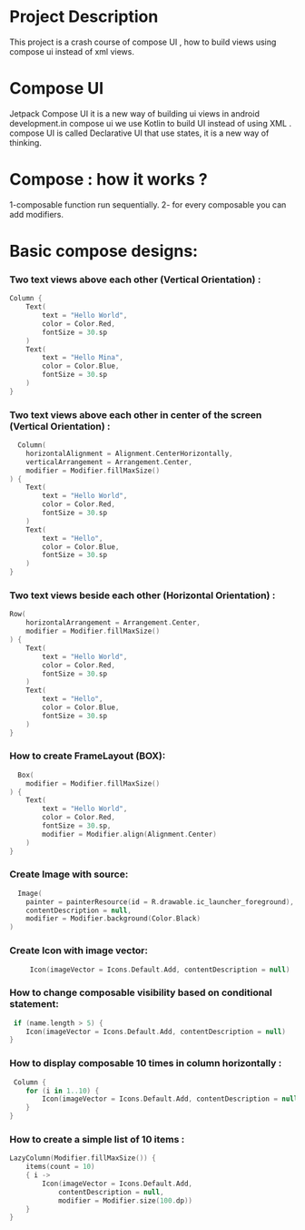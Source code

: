 # Project Description

This project is a crash course of compose UI , how to build views using compose ui instead of xml
views.

# Compose UI

Jetpack Compose UI it is a new way of building ui views in android development.in compose ui we use
Kotlin to build UI instead of using XML .
compose UI is called Declarative UI that use states, it is a new way of thinking.

# Compose : how it works ?

1-composable function run sequentially.
2- for every composable you can add modifiers.

# Basic compose designs:

### Two text views above each other (Vertical Orientation) :

```kotlin
Column {
    Text(
        text = "Hello World",
        color = Color.Red,
        fontSize = 30.sp
    )
    Text(
        text = "Hello Mina",
        color = Color.Blue,
        fontSize = 30.sp
    )
}
```

### Two text views above each other in center of the screen (Vertical Orientation) :

```kotlin
  Column(
    horizontalAlignment = Alignment.CenterHorizontally,
    verticalArrangement = Arrangement.Center,
    modifier = Modifier.fillMaxSize()
) {
    Text(
        text = "Hello World",
        color = Color.Red,
        fontSize = 30.sp
    )
    Text(
        text = "Hello",
        color = Color.Blue,
        fontSize = 30.sp
    )
}
```

### Two text views beside each other (Horizontal  Orientation) :

```kotlin
Row(
    horizontalArrangement = Arrangement.Center,
    modifier = Modifier.fillMaxSize()
) {
    Text(
        text = "Hello World",
        color = Color.Red,
        fontSize = 30.sp
    )
    Text(
        text = "Hello",
        color = Color.Blue,
        fontSize = 30.sp
    )
}
```

### How to create FrameLayout (BOX):

```kotlin
  Box(
    modifier = Modifier.fillMaxSize()
) {
    Text(
        text = "Hello World",
        color = Color.Red,
        fontSize = 30.sp,
        modifier = Modifier.align(Alignment.Center)
    )
}
```

### Create Image with source:

```kotlin
  Image(
    painter = painterResource(id = R.drawable.ic_launcher_foreground),
    contentDescription = null,
    modifier = Modifier.background(Color.Black)
)
```

### Create Icon with image vector:

```kotlin
     Icon(imageVector = Icons.Default.Add, contentDescription = null)
```

### How to change composable visibility based on conditional statement:

```kotlin
 if (name.length > 5) {
    Icon(imageVector = Icons.Default.Add, contentDescription = null)
}
 ```

### How to display composable 10 times in column horizontally :

```kotlin
 Column {
    for (i in 1..10) {
        Icon(imageVector = Icons.Default.Add, contentDescription = null)
    }
}
 ```

### How to  create a simple list of 10 items :

```kotlin
LazyColumn(Modifier.fillMaxSize()) {
    items(count = 10)
    { i ->
        Icon(imageVector = Icons.Default.Add,
            contentDescription = null,
            modifier = Modifier.size(100.dp))
    }
}
 ```